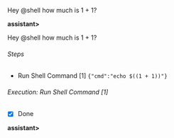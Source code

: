 Hey @shell how much is 1 + 1?

**assistant>**

Hey @shell how much is 1 + 1?

###### Steps

- Run Shell Command [1] `{"cmd":"echo $((1 + 1))"}`

###### Execution: Run Shell Command [1]

<pre class='output' style='display:none'>
2

Exit Code: 0
</pre>
-[x] Done

**assistant>**
